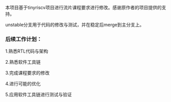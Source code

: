 本项目基于tinyriscv项目进行流片课程要求进行修改。感谢原作者的项目提供的支持。

unstable分支用于代码的修改与测试，并在稳定后merge到主分支上。

### 后续工作计划：

1.熟悉RTL代码与架构

2.熟悉软件工具链

3.完成课程要求的修改

4.进行可能的优化

5.应用软件工具链进行测试与验证
